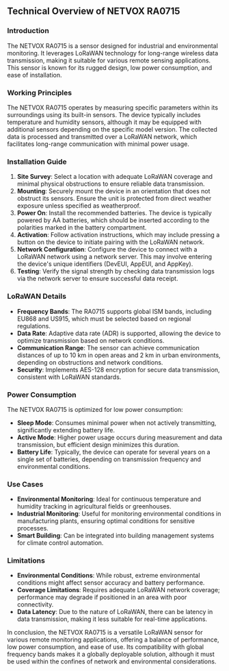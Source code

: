 ## Technical Overview of NETVOX RA0715

### Introduction
The NETVOX RA0715 is a sensor designed for industrial and environmental monitoring. It leverages LoRaWAN technology for long-range wireless data transmission, making it suitable for various remote sensing applications. This sensor is known for its rugged design, low power consumption, and ease of installation.

### Working Principles
The NETVOX RA0715 operates by measuring specific parameters within its surroundings using its built-in sensors. The device typically includes temperature and humidity sensors, although it may be equipped with additional sensors depending on the specific model version. The collected data is processed and transmitted over a LoRaWAN network, which facilitates long-range communication with minimal power usage.

### Installation Guide
1. **Site Survey**: Select a location with adequate LoRaWAN coverage and minimal physical obstructions to ensure reliable data transmission.
2. **Mounting**: Securely mount the device in an orientation that does not obstruct its sensors. Ensure the unit is protected from direct weather exposure unless specified as weatherproof.
3. **Power On**: Install the recommended batteries. The device is typically powered by AA batteries, which should be inserted according to the polarities marked in the battery compartment.
4. **Activation**: Follow activation instructions, which may include pressing a button on the device to initiate pairing with the LoRaWAN network.
5. **Network Configuration**: Configure the device to connect with a LoRaWAN network using a network server. This may involve entering the device's unique identifiers (DevEUI, AppEUI, and AppKey).
6. **Testing**: Verify the signal strength by checking data transmission logs via the network server to ensure successful data receipt.

### LoRaWAN Details
- **Frequency Bands**: The RA0715 supports global ISM bands, including EU868 and US915, which must be selected based on regional regulations.
- **Data Rate**: Adaptive data rate (ADR) is supported, allowing the device to optimize transmission based on network conditions.
- **Communication Range**: The sensor can achieve communication distances of up to 10 km in open areas and 2 km in urban environments, depending on obstructions and network conditions.
- **Security**: Implements AES-128 encryption for secure data transmission, consistent with LoRaWAN standards.

### Power Consumption
The NETVOX RA0715 is optimized for low power consumption:
- **Sleep Mode**: Consumes minimal power when not actively transmitting, significantly extending battery life.
- **Active Mode**: Higher power usage occurs during measurement and data transmission, but efficient design minimizes this duration.
- **Battery Life**: Typically, the device can operate for several years on a single set of batteries, depending on transmission frequency and environmental conditions.

### Use Cases
- **Environmental Monitoring**: Ideal for continuous temperature and humidity tracking in agricultural fields or greenhouses.
- **Industrial Monitoring**: Useful for monitoring environmental conditions in manufacturing plants, ensuring optimal conditions for sensitive processes.
- **Smart Building**: Can be integrated into building management systems for climate control automation.

### Limitations
- **Environmental Conditions**: While robust, extreme environmental conditions might affect sensor accuracy and battery performance.
- **Coverage Limitations**: Requires adequate LoRaWAN network coverage; performance may degrade if positioned in an area with poor connectivity.
- **Data Latency**: Due to the nature of LoRaWAN, there can be latency in data transmission, making it less suitable for real-time applications.

In conclusion, the NETVOX RA0715 is a versatile LoRaWAN sensor for various remote monitoring applications, offering a balance of performance, low power consumption, and ease of use. Its compatibility with global frequency bands makes it a globally deployable solution, although it must be used within the confines of network and environmental considerations.
